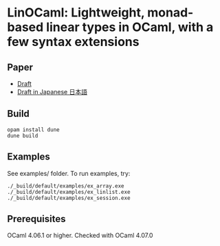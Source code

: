 # LinOCaml: Lightweight, monad-based linear types in OCaml, with a few syntax extensions

## Paper

- [Draft](https://www.math.nagoya-u.ac.jp/~garrigue/papers/linocaml-201902.pdf)
- [Draft in Japanese 日本語](https://keigoimai.info/linocaml-paper/jpn-draft.pdf)

## Build

    opam install dune
    dune build

## Examples

See examples/ folder. To run examples, try:

    ./_build/default/examples/ex_array.exe
    ./_build/default/examples/ex_linlist.exe
    ./_build/default/examples/ex_session.exe

## Prerequisites

OCaml 4.06.1 or higher. Checked with OCaml 4.07.0
